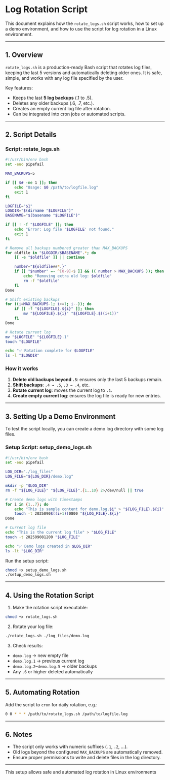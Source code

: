 # Log Rotation Script

This document explains how the `rotate_logs.sh` script works, how to set up a demo environment, and how to use the script for log rotation in a Linux environment.

---

## 1. Overview

`rotate_logs.sh` is a production-ready Bash script that rotates log files, keeping the last 5 versions and automatically deleting older ones. It is safe, simple, and works with any log file specified by the user.

Key features:

- Keeps the last **5 log backups** (.1 to .5).
- Deletes any older backups (.6, .7, etc.).
- Creates an empty current log file after rotation.
- Can be integrated into cron jobs or automated scripts.

---

## 2. Script Details

### Script: rotate_logs.sh

```bash
#!/usr/bin/env bash
set -euo pipefail

MAX_BACKUPS=5

if [[ $# -ne 1 ]]; then
    echo "Usage: $0 /path/to/logfile.log"
    exit 1
fi

LOGFILE="$1"
LOGDIR="$(dirname "$LOGFILE")"
BASENAME="$(basename "$LOGFILE")"

if [[ ! -f "$LOGFILE" ]]; then
    echo "Error: Log file '$LOGFILE' not found."
    exit 1
fi

# Remove all backups numbered greater than MAX_BACKUPS
for oldfile in "$LOGDIR/$BASENAME".*; do
    [[ -e "$oldfile" ]] || continue

    number="${oldfile##*.}"
    if [[ "$number" =~ ^[0-9]+$ ]] && (( number > MAX_BACKUPS )); then
        echo "Removing extra old log: $oldfile"
        rm -f "$oldfile"
    fi
Done

# Shift existing backups
for ((i=MAX_BACKUPS-1; i>=1; i--)); do
    if [[ -f "${LOGFILE}.${i}" ]]; then
        mv "${LOGFILE}.${i}" "${LOGFILE}.$((i+1))"
    fi
Done

# Rotate current log
mv "$LOGFILE" "${LOGFILE}.1"
touch "$LOGFILE"

echo "✅ Rotation complete for $LOGFILE"
ls -l "$LOGDIR"
```

### How it works

1. **Delete old backups beyond `.5`**: ensures only the last 5 backups remain.
2. **Shift backups**: `.4 → .5`, `.3 → .4`, etc.
3. **Rotate current log**: moves the current log to `.1`.
4. **Create empty current log**: ensures the log file is ready for new entries.

---

## 3. Setting Up a Demo Environment

To test the script locally, you can create a demo log directory with some log files.

### Setup Script: setup_demo_logs.sh

```bash
#!/usr/bin/env bash
set -euo pipefail

LOG_DIR="./log_files"
LOG_FILE="${LOG_DIR}/demo.log"

mkdir -p "$LOG_DIR"
rm -f "${LOG_FILE}" "${LOG_FILE}".{1..10} 2>/dev/null || true

# Create demo logs with timestamps
for i in {1..7}; do
    echo "This is sample content for demo.log.$i" > "${LOG_FILE}.${i}"
    touch -t 2025090$((i+1))0800 "${LOG_FILE}.${i}"
Done

# Current log file
echo "This is the current log file" > "$LOG_FILE"
touch -t 202509081200 "$LOG_FILE"

echo "✅ Demo logs created in $LOG_DIR"
ls -lt "$LOG_DIR"
```

Run the setup script:

```bash
chmod +x setup_demo_logs.sh
./setup_demo_logs.sh
```

---

## 4. Using the Rotation Script

1. Make the rotation script executable:

```bash
chmod +x rotate_logs.sh
```

2. Rotate your log file:

```bash
./rotate_logs.sh ./log_files/demo.log
```

3. Check results:

- `demo.log` → new empty file
- `demo.log.1` → previous current log
- `demo.log.2`–`demo.log.5` → older backups
- Any `.6` or higher deleted automatically

---

## 5. Automating Rotation

Add the script to `cron` for daily rotation, e.g.: 

```bash
0 0 * * * /path/to/rotate_logs.sh /path/to/logfile.log
```

---

## 6. Notes

- The script only works with numeric suffixes (`.1`, `.2`, …).
- Old logs beyond the configured `MAX_BACKUPS` are automatically removed.
- Ensure proper permissions to write and delete files in the log directory.

---

This setup allows safe and automated log rotation in Linux environments
